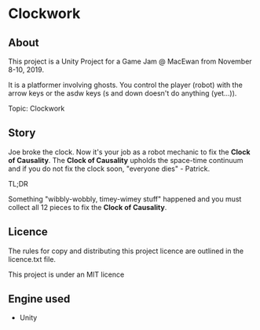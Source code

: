 
# Clockwork

## About

This project is a Unity Project for a Game Jam \@ MacEwan from November 8-10, 2019.

It is a platformer involving ghosts. You control the player (robot) with the arrow keys or the asdw keys (s and down doesn't do anything (yet...)).

Topic: Clockwork

## Story

Joe broke the clock. Now it's your job as a robot mechanic to fix the **Clock of Causality**. The **Clock of Causality** upholds the space-time continuum and if you do not fix the clock soon, "everyone dies" - Patrick.

TL;DR

Something "wibbly-wobbly, timey-wimey stuff" happened and you must collect all 12 pieces to fix the **Clock of Causality**.

## Licence

The rules for copy and distributing this project licence are
outlined in the licence.txt file.

This project is under an MIT licence

## Engine used

* Unity
